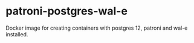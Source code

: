 # patroni-postgres-wal-e
Docker image for creating containers with postgres 12, patroni and wal-e installed.
